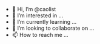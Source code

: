 - 👋 Hi, I’m @caolist
- 👀 I’m interested in ...
- 🌱 I’m currently learning ...
- 💞️ I’m looking to collaborate on ...
- 📫 How to reach me ...

<!---
caolist/caolist is a ✨ special ✨ repository because its `README.md` (this file) appears on your GitHub profile.
You can click the Preview link to take a look at your changes.
--->
